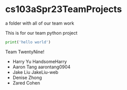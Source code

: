 # cs103aSpr23TeamProjects
a folder with all of our team work 

This is for our team python project

``` python
print('hello world')
```

Team TwentyNine!
* Harry Yu HandsomeHarry 
* Aaron Tang aarontang0904
* Jake Liu JakeLiu-web
* Denise Zhong
* Zared Cohen


